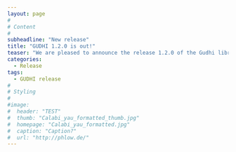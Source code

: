 ```yaml
---
layout: page
#
# Content
#
subheadline: "New release"
title: "GUDHI 1.2.0 is out!"
teaser: "We are pleased to announce the release 1.2.0 of the Gudhi library, a generic C++ library for Computational Topology and Topological Data Analysis (TDA)."
categories:
  - Release
tags:
  - GUDHI release
#
# Styling
#
#image:
#  header: "TEST"
#  thumb: "Calabi_yau_formatted_thumb.jpg"
#  homepage: "Calabi_yau_formatted.jpg"
#  caption: "Caption?"
#  url: "http://phlow.de/"
---
```




 [1]: #
 [2]: #
 [3]: #
 [4]: #
 [5]: #
 [6]: #
 [7]: #
 [8]: #
 [9]: #
 [10]: #